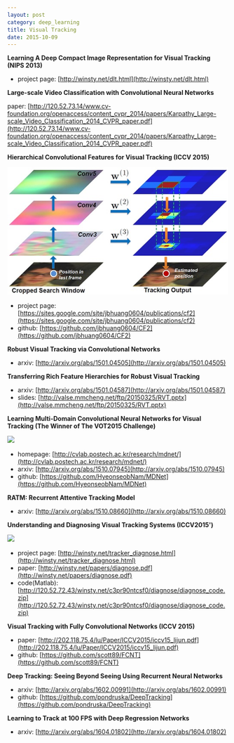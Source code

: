 ```yaml
---
layout: post
category: deep_learning
title: Visual Tracking
date: 2015-10-09
---
```


**Learning A Deep Compact Image Representation for Visual Tracking (NIPS 2013)**

- project page: [http://winsty.net/dlt.html](http://winsty.net/dlt.html)

**Large-scale Video Classification with Convolutional Neural Networks**

paper: [http://120.52.73.14/www.cv-foundation.org/openaccess/content_cvpr_2014/papers/Karpathy_Large-scale_Video_Classification_2014_CVPR_paper.pdf](http://120.52.73.14/www.cv-foundation.org/openaccess/content_cvpr_2014/papers/Karpathy_Large-scale_Video_Classification_2014_CVPR_paper.pdf)

**Hierarchical Convolutional Features for Visual Tracking (ICCV 2015)**

<img src="/assets/visual-tracking/Hierarchical_Convolutional_Features_for_Visual_Tracking_teaser.jpg"/>

- project page: [https://sites.google.com/site/jbhuang0604/publications/cf2](https://sites.google.com/site/jbhuang0604/publications/cf2)
- github: [https://github.com/jbhuang0604/CF2](https://github.com/jbhuang0604/CF2)

**Robust Visual Tracking via Convolutional Networks**

- arxiv: [http://arxiv.org/abs/1501.04505](http://arxiv.org/abs/1501.04505)

**Transferring Rich Feature Hierarchies for Robust Visual Tracking**

- arxiv: [http://arxiv.org/abs/1501.04587](http://arxiv.org/abs/1501.04587)
- slides: [http://valse.mmcheng.net/ftp/20150325/RVT.pptx](http://valse.mmcheng.net/ftp/20150325/RVT.pptx)

**Learning Multi-Domain Convolutional Neural Networks for Visual Tracking (The Winner of The VOT2015 Challenge)**

![](http://cvlab.postech.ac.kr/research/mdnet/images_/mdnet_.png)

- homepage: [http://cvlab.postech.ac.kr/research/mdnet/](http://cvlab.postech.ac.kr/research/mdnet/)
- arxiv: [http://arxiv.org/abs/1510.07945](http://arxiv.org/abs/1510.07945)
- github: [https://github.com/HyeonseobNam/MDNet](https://github.com/HyeonseobNam/MDNet)

**RATM: Recurrent Attentive Tracking Model**

- arxiv: [http://arxiv.org/abs/1510.08660](http://arxiv.org/abs/1510.08660)

**Understanding and Diagnosing Visual Tracking Systems (ICCV2015')**

![](http://winsty.net/diagnose/pipeline.png)

- project page: [http://winsty.net/tracker_diagnose.html](http://winsty.net/tracker_diagnose.html)
- paper: [http://winsty.net/papers/diagnose.pdf](http://winsty.net/papers/diagnose.pdf)
- code(Matlab): [http://120.52.72.43/winsty.net/c3pr90ntcsf0/diagnose/diagnose_code.zip](http://120.52.72.43/winsty.net/c3pr90ntcsf0/diagnose/diagnose_code.zip)

**Visual Tracking with Fully Convolutional Networks (ICCV 2015)**

- paper: [http://202.118.75.4/lu/Paper/ICCV2015/iccv15_lijun.pdf](http://202.118.75.4/lu/Paper/ICCV2015/iccv15_lijun.pdf)
- github: [https://github.com/scott89/FCNT](https://github.com/scott89/FCNT)

**Deep Tracking: Seeing Beyond Seeing Using Recurrent Neural Networks**

- arxiv: [http://arxiv.org/abs/1602.00991](http://arxiv.org/abs/1602.00991)
- github: [https://github.com/pondruska/DeepTracking](https://github.com/pondruska/DeepTracking)

**Learning to Track at 100 FPS with Deep Regression Networks**

- arxiv: [http://arxiv.org/abs/1604.01802](http://arxiv.org/abs/1604.01802)